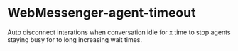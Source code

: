# WebMessenger-agent-timeout
Auto disconnect interations when conversation idle for x time to stop agents staying busy for to long increasing wait times.
